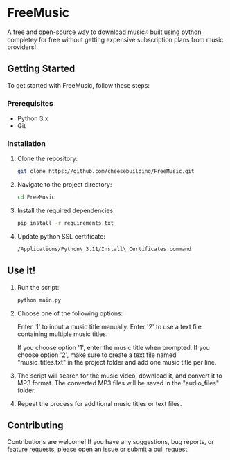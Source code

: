 # FreeMusic
A free and open-source way to download music🎶 built using python completey for free without getting expensive subscription plans from music providers!


## Getting Started

To get started with FreeMusic, follow these steps:

### Prerequisites

- Python 3.x
- Git

### Installation

1. Clone the repository:
   ```bash
   git clone https://github.com/cheesebuilding/FreeMusic.git
2. Navigate to the project directory:
   ```bash
   cd FreeMusic

3. Install the required dependencies:
   ```bash
   pip install -r requirements.txt

   
5. Update python SSL certificate:
   ```bash
   /Applications/Python\ 3.11/Install\ Certificates.command

   
## Use it!

1. Run the script:
   ```bash
   python main.py

2. Choose one of the following options:

   Enter '1' to input a music title manually.
   Enter '2' to use a text file containing multiple music titles.

   If you choose option '1', enter the music title when prompted. If you choose option '2', make sure to create a    text file named "music_titles.txt" in the project folder and add one music title per line.

3. The script will search for the music video, download it, and convert it to MP3 format. The converted MP3 files will be saved in the "audio_files" folder.

4. Repeat the process for additional music titles or text files.

## Contributing
   Contributions are welcome! If you have any suggestions, bug reports, or feature requests, please open an issue or submit a pull request.
      

  
